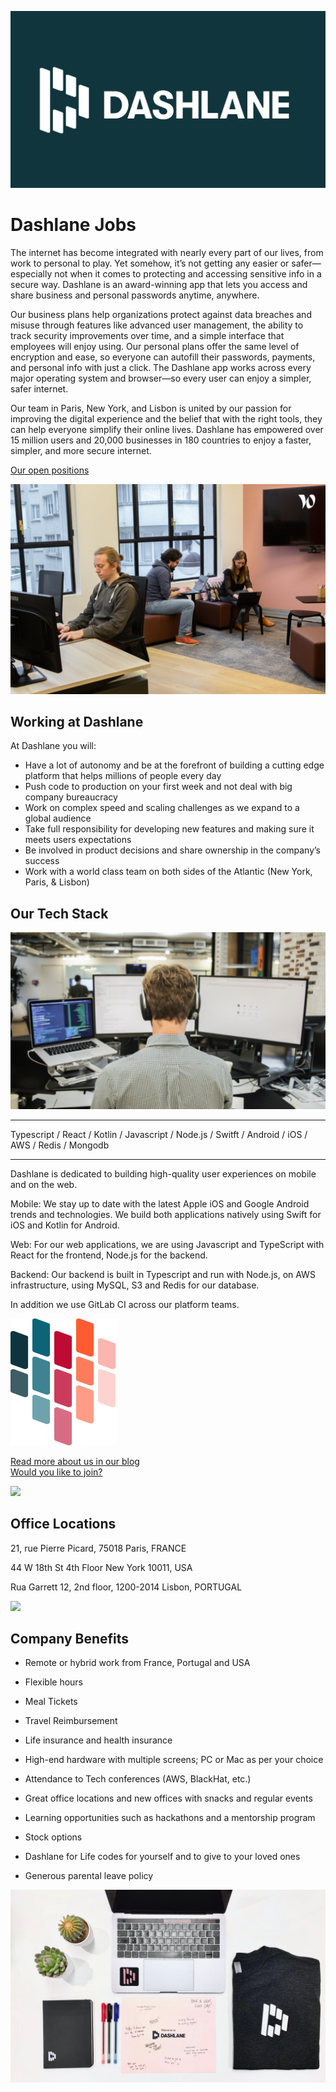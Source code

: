 ![](images/logo.jpeg)


Dashlane Jobs
=============

The internet has become integrated with nearly every part of our lives, from work to personal to play. Yet somehow, it’s not getting any easier or safer—especially not when it comes to protecting and accessing sensitive info in a secure way. Dashlane is an award-winning app that lets you access and share business and personal passwords anytime, anywhere.

Our business plans help organizations protect against data breaches and misuse through features like advanced user management, the ability to track security improvements over time, and a simple interface that employees will enjoy using. Our personal plans offer the same level of encryption and ease, so everyone can autofill their passwords, payments, and personal info with just a click. The Dashlane app works across every major operating system and browser—so every user can enjoy a simpler, safer internet.

Our team in Paris, New York, and Lisbon is united by our passion for improving the digital experience and the belief that with the right tools, they can help everyone simplify their online lives. Dashlane has empowered over 15 million users and 20,000 businesses in 180 countries to enjoy a faster, simpler, and more secure internet.

[Our open positions](https://www.dashlane.com/about/careers) 

![](images/team_working.jpeg)

Working at Dashlane
-------------

At Dashlane you will:
- Have a lot of autonomy and be at the forefront of building a cutting edge platform that helps millions of people every day
- Push code to production on your first week and not deal with big company bureaucracy
- Work on complex speed and scaling challenges as we expand to a global audience
- Take full responsibility for developing new features and making sure it meets users expectations
- Be involved in product decisions and share ownership in the company’s success
- Work with a world class team on both sides of the Atlantic (New York, Paris, & Lisbon)



Our Tech Stack
--------------
![](images/dev_working.png)
- - - - - - - -
Typescript / React / Kotlin / Javascript / Node.js / Switft / Android / iOS / AWS / Redis / Mongodb
- - - - -


Dashlane is dedicated to building high-quality user experiences on mobile and on the web.

Mobile: We stay up to date with the latest Apple iOS and Google Android trends and technologies. We build both applications natively using Swift for iOS and Kotlin for Android.

Web: For our web applications, we are using Javascript and TypeScript with React for the frontend, Node.js for the backend.

Backend: Our backend is built in Typescript and run with Node.js, on AWS infrastructure, using MySQL, S3 and Redis for our database.

In addition we use GitLab CI across our platform teams.

![](images/dashlove.png)

[Read more about us in our blog](https://blog.dashlane.com/category/engineering/)           
[Would you like to join?](https://www.dashlane.com/about/careers)

![](images/team_chat.png)

Office Locations
------------------

21, rue Pierre Picard, 75018 Paris, FRANCE

44 W 18th St 4th Floor New York 10011, USA

Rua Garrett 12, 2nd floor, 1200-2014 Lisbon, PORTUGAL

![](images/baby.png)

Company Benefits 
------------------
- Remote or hybrid work from France, Portugal and USA

- Flexible hours

- Meal Tickets

- Travel Reimbursement

- Life insurance and health insurance

- High-end hardware with multiple screens; PC or Mac as per your choice

- Attendance to Tech conferences (AWS, BlackHat, etc.)

- Great office locations and new offices with snacks and regular events

- Learning opportunities such as hackathons and a mentorship program

- Stock options

- Dashlane for Life codes for yourself and to give to your loved ones

- Generous parental leave policy

![](images/first_day_package.jpeg)